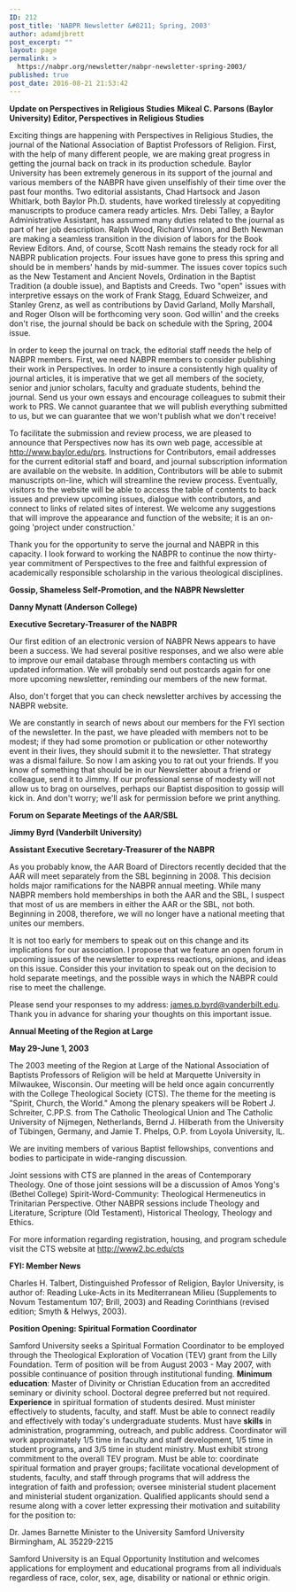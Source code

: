 ```yaml
---
ID: 212
post_title: 'NABPR Newsletter &#8211; Spring, 2003'
author: adamdjbrett
post_excerpt: ""
layout: page
permalink: >
  https://nabpr.org/newsletter/nabpr-newsletter-spring-2003/
published: true
post_date: 2016-08-21 21:53:42
---
```

<b>Update on Perspectives in Religious Studies</b>
<b>Mikeal C. Parsons (Baylor University)
Editor, Perspectives in Religious Studies</b>

Exciting things are happening with Perspectives in Religious Studies, the journal of the National Association of Baptist Professors of Religion. First, with the help of many different people, we are making great progress in getting the journal back on track in its production schedule. Baylor University has been extremely generous in its support of the journal and various members of the NABPR have given unselfishly of their time over the past four months. Two editorial assistants, Chad Hartsock and Jason Whitlark, both Baylor Ph.D. students, have worked tirelessly at copyediting manuscripts to produce camera ready articles. Mrs. Debi Talley, a Baylor Administrative Assistant, has assumed many duties related to the journal as part of her job description. Ralph Wood, Richard Vinson, and Beth Newman are making a seamless transition in the division of labors for the Book Review Editors. And, of course, Scott Nash remains the steady rock for all NABPR publication projects. Four issues have gone to press this spring and should be in members' hands by mid-summer. The issues cover topics such as the New Testament and Ancient Novels, Ordination in the Baptist Tradition (a double issue), and Baptists and Creeds. Two "open" issues with interpretive essays on the work of Frank Stagg, Eduard Schweizer, and Stanley Grenz, as well as contributions by David Garland, Molly Marshall, and Roger Olson will be forthcoming very soon. God willin' and the creeks don't rise, the journal should be back on schedule with the Spring, 2004 issue.

In order to keep the journal on track, the editorial staff needs the help of NABPR members. First, we need NABPR members to consider publishing their work in Perspectives. In order to insure a consistently high quality of journal articles, it is imperative that we get all members of the society, senior and junior scholars, faculty and graduate students, behind the journal. Send us your own essays and encourage colleagues to submit their work to PRS. We cannot guarantee that we will publish everything submitted to us, but we can guarantee that we won't publish what we don't receive!

To facilitate the submission and review process, we are pleased to announce that Perspectives now has its own web page, accessible at <a href="http://www.baylor.edu/prs" rel="nofollow">http://www.baylor.edu/prs</a>. Instructions for Contributors, email addresses for the current editorial staff and board, and journal subscription information are available on the website. In addition, Contributors will be able to submit manuscripts on-line, which will streamline the review process. Eventually, visitors to the website will be able to access the table of contents to back issues and preview upcoming issues, dialogue with contributors, and connect to links of related sites of interest. We welcome any suggestions that will improve the appearance and function of the website; it is an on-going 'project under construction.'

Thank you for the opportunity to serve the journal and NABPR in this capacity. I look forward to working the NABPR to continue the now thirty-year commitment of Perspectives to the free and faithful expression of academically responsible scholarship in the various theological disciplines.

<b>Gossip, Shameless Self-Promotion, and the NABPR Newsletter</b>

<b>Danny Mynatt (Anderson College)</b>

<b>Executive Secretary-Treasurer of the NABPR</b>

Our first edition of an electronic version of NABPR News appears to have been a success. We had several positive responses, and we also were able to improve our email database through members contacting us with updated information. We will probably send out postcards again for one more upcoming newsletter, reminding our members of the new format.

Also, don't forget that you can check newsletter archives by accessing the NABPR website.

We are constantly in search of news about our members for the FYI section of the newsletter. In the past, we have pleaded with members not to be modest; if they had some promotion or publication or other noteworthy event in their lives, they should submit it to the newsletter. That strategy was a dismal failure. So now I am asking you to rat out your friends. If you know of something that should be in our Newsletter about a friend or colleague, send it to Jimmy. If our professional sense of modesty will not allow us to brag on ourselves, perhaps our Baptist disposition to gossip will kick in. And don't worry; we'll ask for permission before we print anything.

<b>Forum on Separate Meetings of the AAR/SBL</b>

<b>Jimmy Byrd (Vanderbilt University)</b>

<b>Assistant Executive Secretary-Treasurer of the NABPR</b>

As you probably know, the AAR Board of Directors recently decided that the AAR will meet separately from the SBL beginning in 2008. This decision holds major ramifications for the NABPR annual meeting. While many NABPR members hold memberships in both the AAR and the SBL, I suspect that most of us are members in either the AAR or the SBL, not both. Beginning in 2008, therefore, we will no longer have a national meeting that unites our members.

It is not too early for members to speak out on this change and its implications for our association. I propose that we feature an open forum in upcoming issues of the newsletter to express reactions, opinions, and ideas on this issue. Consider this your invitation to speak out on the decision to hold separate meetings, and the possible ways in which the NABPR could rise to meet the challenge.

Please send your responses to my address: james.p.byrd@vanderbilt.edu. Thank you in advance for sharing your thoughts on this important issue.

<b>Annual Meeting of the Region at Large</b>

<b>May 29-June 1, 2003</b>

The 2003 meeting of the Region at Large of the National Association of Baptists Professors of Religion will be held at Marquette University in Milwaukee, Wisconsin. Our meeting will be held once again concurrently with the College Theological Society (CTS). The theme for the meeting is "Spirit, Church, the World." Among the plenary speakers will be Robert J. Schreiter, C.PP.S. from The Catholic Theological Union and The Catholic University of Nijmegen, Netherlands, Bernd J. Hilberath from the University of Tübingen, Germany, and Jamie T. Phelps, O.P. from Loyola University, IL.

We are inviting members of various Baptist fellowships, conventions and bodies to participate in wide-ranging discussion.

Joint sessions with CTS are planned in the areas of Contemporary Theology. One of those joint sessions will be a discussion of Amos Yong's (Bethel College) Spirit-Word-Community: Theological Hermeneutics in Trinitarian Perspective. Other NABPR sessions include Theology and Literature, Scripture (Old Testament), Historical Theology, Theology and Ethics.

For more information regarding registration, housing, and program schedule visit the CTS website at http://www2.bc.edu/cts

<b>FYI: Member News</b>

Charles H. Talbert, Distinguished Professor of Religion, Baylor University, is author of: Reading Luke-Acts in its Mediterranean Milieu (Supplements to Novum Testamentum 107; Brill, 2003) and Reading Corinthians (revised edition; Smyth &amp; Helwys, 2003).

<b>Position Opening: Spiritual Formation Coordinator</b>

Samford University seeks a Spiritual Formation Coordinator to be employed through the Theological Exploration of Vocation (TEV) grant from the Lilly Foundation. Term of position will be from August 2003 - May 2007, with possible continuance of position through institutional funding. <b>Minimum education</b>: Master of Divinity or Christian Education from an accredited seminary or divinity school. Doctoral degree preferred but not required. <b>Experience</b> in spiritual formation of students desired. Must minister effectively to students, faculty, and staff. Must be able to connect readily and effectively with today's undergraduate students. Must have <b>skills</b> in administration, programming, outreach, and public address. Coordinator will work approximately 1/5 time in faculty and staff development, 1/5 time in student programs, and 3/5 time in student ministry. Must exhibit strong commitment to the overall TEV program. Must be able to: coordinate spiritual formation and prayer groups; facilitate vocational development of students, faculty, and staff through programs that will address the integration of faith and profession; oversee ministerial student placement and ministerial student organization. Qualified applicants should send a resume along with a cover letter expressing their motivation and suitability for the position to:

Dr. James Barnette
Minister to the University
Samford University
Birmingham, AL 35229-2215

Samford University is an Equal Opportunity Institution and welcomes applications for employment and educational programs from all individuals regardless of race, color, sex, age, disability or national or ethnic origin.